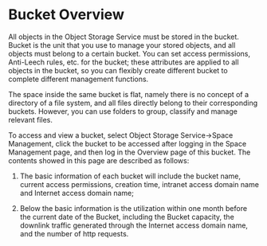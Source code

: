 # Bucket Overview

All objects in the Object Storage Service must be stored in the bucket. Bucket is the unit that you use to manage your stored objects, and all objects must belong to a certain bucket. You can set access permissions, Anti-Leech rules, etc. for the bucket; these attributes are applied to all objects in the bucket, so you can flexibly create different bucket to complete different management functions.

The space inside the same bucket is flat, namely there is no concept of a directory of a file system, and all files directly belong to their corresponding buckets. However, you can use folders to group, classify and manage relevant files.

To access and view a bucket, select Object Storage Service->Space Management, click the bucket to be accessed after logging in the Space Management page, and then log in the Overview page of this bucket. The contents showed in this page are described as follows:

1. The basic information of each bucket will include the bucket name, current access permissions, creation time, intranet access domain name and Internet access domain name;

2. Below the basic information is the utilization within one month before the current date of the Bucket, including the Bucket capacity, the downlink traffic generated through the Internet access domain name, and the number of http requests.
